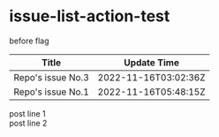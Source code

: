 # issue-list-action-test

before flag
<!--START_SECTION:activity-->
| Title | Update Time |
| ------ | ------ |
| Repo's issue No.3 | 2022-11-16T03:02:36Z |
| Repo's issue No.1 | 2022-11-16T05:48:15Z |
<!--END_SECTION:activity-->
post line 1\
post line 2
